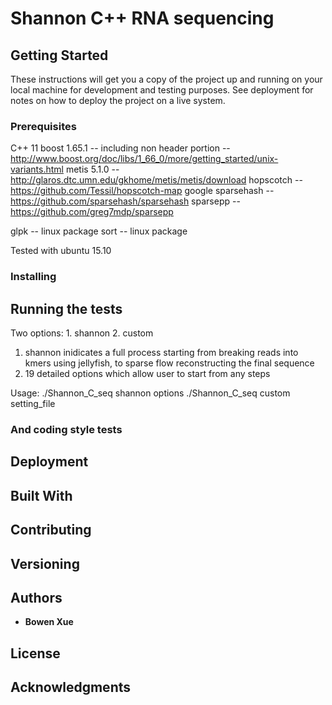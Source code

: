 # Shannon C++ RNA sequencing


## Getting Started

These instructions will get you a copy of the project up and running on your local machine for development and testing purposes. See deployment for notes on how to deploy the project on a live system.

### Prerequisites

C++ 11
boost 1.65.1 -- including non header portion -- http://www.boost.org/doc/libs/1_66_0/more/getting_started/unix-variants.html
metis 5.1.0 -- http://glaros.dtc.umn.edu/gkhome/metis/metis/download
hopscotch -- https://github.com/Tessil/hopscotch-map
google sparsehash -- https://github.com/sparsehash/sparsehash
sparsepp -- https://github.com/greg7mdp/sparsepp

glpk -- linux package
sort -- linux package

Tested with ubuntu 15.10

### Installing



## Running the tests

Two options: 1. shannon   2. custom
1. shannon inidicates a full process starting from breaking reads into kmers using jellyfish, to sparse flow reconstructing the final sequence
2. 19 detailed options which allow user to start from any steps

Usage: 
./Shannon_C_seq shannon options
./Shannon_C_seq custom setting_file


### And coding style tests



## Deployment



## Built With


## Contributing


## Versioning


## Authors

* **Bowen Xue** 

## License


## Acknowledgments

